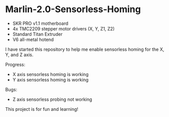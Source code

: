 # Marlin-2.0-Sensorless-Homing

* SKR PRO v1.1 motherboard
* 4x TMC2209 stepper motor drivers (X, Y, Z1, Z2)
* Standard Titan Extruder
* V6 all-metal hotend

I have started this repository to help me enable sensorless homing for the X, Y, and Z axis. 

Progress:

* X axis sensorless homing is working 
* Y axis sensorless homing is working

Bugs: 

* Z axis sensorless probing not working

This project is for fun and learning!
